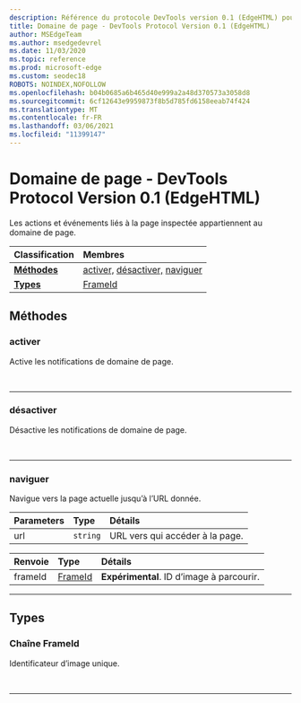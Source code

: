 ```yaml
---
description: Référence du protocole DevTools version 0.1 (EdgeHTML) pour le domaine de page. Les actions et événements liés à la page inspectée appartiennent au domaine de page.
title: Domaine de page - DevTools Protocol Version 0.1 (EdgeHTML)
author: MSEdgeTeam
ms.author: msedgedevrel
ms.date: 11/03/2020
ms.topic: reference
ms.prod: microsoft-edge
ms.custom: seodec18
ROBOTS: NOINDEX,NOFOLLOW
ms.openlocfilehash: b04b0685a6b465d40e999a2a48d370573a3058d8
ms.sourcegitcommit: 6cf12643e9959873f8b5d785fd6158eeab74f424
ms.translationtype: MT
ms.contentlocale: fr-FR
ms.lasthandoff: 03/06/2021
ms.locfileid: "11399147"
---
```

# <a name="page-domain---devtools-protocol-version-01-edgehtml"></a>Domaine de page - DevTools Protocol Version 0.1 (EdgeHTML)  

Les actions et événements liés à la page inspectée appartiennent au domaine de page.  

| Classification | Membres |  
|:--- |:--- |  
| [**Méthodes**](#methods) | [activer,](#enable) [désactiver,](#disable) [naviguer](#navigate) |  
| [**Types**](#types) | [FrameId](#frameid) |  

## <a name="methods"></a>Méthodes  

### <a name="enable"></a>activer  

Active les notifications de domaine de page.  

&nbsp;  

---  

### <a name="disable"></a>désactiver   

Désactive les notifications de domaine de page.  

&nbsp;  

---  

### <a name="navigate"></a>naviguer  

Navigue vers la page actuelle jusqu’à l’URL donnée.  

| Parameters | Type | Détails |  
|:--- |:--- |:--- |  
| url | `string` | URL vers qui accéder à la page. |  

| Renvoie | Type | Détails |  
|:--- |:--- |:--- |  
| frameId | [FrameId](#frameid) | **Expérimental**.  ID d’image à parcourir. |  

---  

## <a name="types"></a>Types  

### <a name="frameid-string"></a>Chaîne FrameId  

<a name="frameid"></a>  

Identificateur d’image unique.  

&nbsp;  

---  
